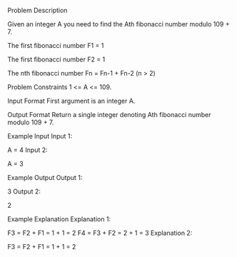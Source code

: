 Problem Description

Given an integer A you need to find the Ath fibonacci number modulo 109 + 7.

The first fibonacci number F1 = 1

The first fibonacci number F2 = 1

The nth fibonacci number Fn = Fn-1 + Fn-2 (n > 2)



Problem Constraints
1 <= A <= 109.



Input Format
First argument is an integer A.



Output Format
Return a single integer denoting Ath fibonacci number modulo 109 + 7.



Example Input
Input 1:

 A = 4
Input 2:

 A = 3


Example Output
Output 1:

 3
Output 2:

 2


Example Explanation
Explanation 1:

 F3 = F2 + F1 = 1 + 1 = 2
 F4 = F3 + F2 = 2 + 1 = 3
Explanation 2:

 F3 = F2 + F1 = 1 + 1 = 2
